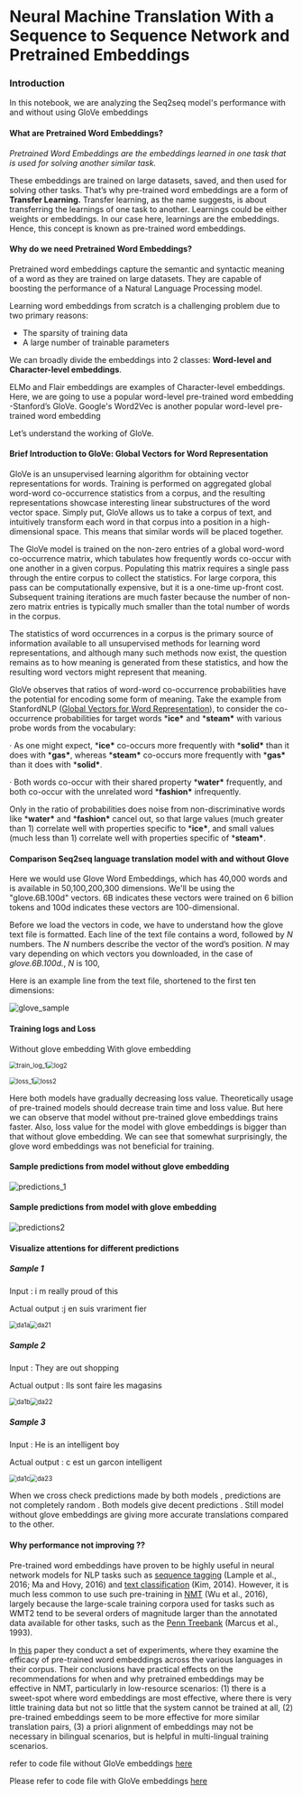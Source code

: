 



# Neural Machine Translation With a Sequence to Sequence Network and Pretrained Embeddings

### Introduction 

In this notebook, we are analyzing the Seq2seq model's performance with and without using GloVe embeddings

#### What are Pretrained Word Embeddings?

*Pretrained Word Embeddings are the embeddings learned in one task that is used for solving another similar task.*

These embeddings are trained on large datasets, saved, and then used for solving other tasks. That’s why pre-trained word embeddings are a form of **Transfer Learning.** Transfer learning, as the name suggests, is about transferring the learnings of one task to another. Learnings could be either weights or embeddings. In our case here, learnings are the embeddings. Hence, this concept is known as pre-trained word embeddings.

#### Why do we need Pretrained Word Embeddings?

Pretrained word embeddings capture the semantic and syntactic meaning of a word as they are trained on large datasets. They are capable of boosting the performance of a Natural Language Processing model. 

Learning word embeddings from scratch is a challenging problem due to two primary reasons:

- The sparsity of training data
- A large number of trainable parameters

We can broadly divide the embeddings into 2 classes: **Word-level and Character-level embeddings**.

 ELMo and Flair embeddings are examples of Character-level embeddings. Here, we are going to use a popular word-level pre-trained word embedding -Stanford’s GloVe. Google's Word2Vec is another popular word-level pre-trained word embedding

Let’s understand the working of GloVe.

#### Brief Introduction to GloVe: Global Vectors for Word Representation

GloVe is an unsupervised learning algorithm for obtaining vector representations for words. Training is performed on aggregated global word-word co-occurrence statistics from a corpus, and the resulting representations showcase interesting linear substructures of the word vector space. Simply put, GloVe allows us to take a corpus of text, and intuitively transform each word in that corpus into a position in a high-dimensional space. This means that similar words will be placed together.

The GloVe model is trained on the non-zero entries of a global word-word co-occurrence matrix, which tabulates how frequently words co-occur with one another in a given corpus. Populating this matrix requires a single pass through the entire corpus to collect the statistics. For large corpora, this pass can be computationally expensive, but it is a one-time up-front cost. Subsequent training iterations are much faster because the number of non-zero matrix entries is typically much smaller than the total number of words in the corpus.

The statistics of word occurrences in a corpus is the primary source of information available to all unsupervised methods for learning word representations, and although many such methods now exist, the question remains as to how meaning is generated from these statistics, and how the resulting word vectors might represent that meaning.

GloVe observes that ratios of word-word co-occurrence probabilities have the potential for encoding some form of meaning. Take the example from StanfordNLP ([Global Vectors for Word Representation](https://nlp.stanford.edu/projects/glove/)), to consider the co-occurrence probabilities for target words ***ice\*** and ***steam\*** with various probe words from the vocabulary:

· As one might expect, ***ice\*** co-occurs more frequently with ***solid\*** than it does with ***gas\***, whereas ***steam\*** co-occurs more frequently with ***gas\*** than it does with ***solid\***.

· Both words co-occur with their shared property ***water\*** frequently, and both co-occur with the unrelated word ***fashion\*** infrequently.

Only in the ratio of probabilities does noise from non-discriminative words like ***water\*** and ***fashion\*** cancel out, so that large values (much greater than 1) correlate well with properties specific to ***ice\***, and small values (much less than 1) correlate well with properties specific of ***steam\***.

#### Comparison Seq2seq language translation model with and without Glove 

Here we would use Glove Word Embeddings, which has 40,000 words and is available in 50,100,200,300 dimensions. We'll be using the "glove.6B.100d" vectors. 6B indicates these vectors were trained on 6 billion tokens and 100d indicates these vectors are 100-dimensional.

Before we load the vectors in code, we have to understand how the glove text file is formatted. Each line of the text file contains a word, followed by *N* numbers. The *N* numbers describe the vector of the word’s position. *N* may vary depending on which vectors you downloaded, in the case of *glove.6B.100d.*, *N* is 100, 

Here is an example line from the text file, shortened to the first ten dimensions:

![glove_sample](README.assets/glove_sample.PNG)

#### Training logs and Loss

Without glove embedding							With glove embedding

<img src="README.assets/train_log_1.PNG" alt="train_log_1" style="zoom: 80%;" /><img src="README.assets/log2.PNG" alt="log2" style="zoom:80%;" />

<img src="README.assets/loss_1.PNG" alt="loss_1" style="zoom:80%;" /><img src="README.assets/loss2.PNG" alt="loss2" style="zoom:80%;" />

Here both models have gradually decreasing loss value. Theoretically usage of pre-trained models should decrease train time and loss value. But here we can observe that model without pre-trained glove embeddings trains faster. Also, loss value for the model with glove embeddings is bigger than that without glove embedding. We can see that somewhat surprisingly, the glove word embeddings was not beneficial for training.

#### Sample predictions from model without glove embedding

<img src="README.assets/predictions_1.PNG" alt="predictions_1"  />

#### Sample predictions from model with glove embedding

<img src="README.assets/predictions2.PNG" alt="predictions2"  />



#### Visualize attentions for different predictions

##### Sample 1

Input : i m really proud of this

Actual output :j en suis vrariment fier 



<img src="README.assets/da1a.PNG" alt="da1a" style="zoom:80%;" /><img src="README.assets/da21.PNG" alt="da21" style="zoom:80%;" />

##### Sample 2

Input : They are out shopping 

Actual output : Ils sont faire les magasins

<img src="README.assets/da1b.PNG" alt="da1b" style="zoom:80%;" /><img src="README.assets/da22.PNG" alt="da22" style="zoom:80%;" />

##### Sample 3

Input : He is an intelligent boy

Actual output : c est un garcon intelligent 

<img src="README.assets/da1c.PNG" alt="da1c" style="zoom:80%;" /><img src="README.assets/da23.PNG" alt="da23" style="zoom:80%;" />



When we cross check predictions made by both models , predictions are not completely random . Both models give decent predictions . Still model without glove embeddings are giving more accurate translations compared to the other.

#### Why performance not improving ??

Pre-trained word embeddings have proven to be highly useful in neural network models for NLP tasks such as [sequence tagging](https://arxiv.org/abs/1409.0473) (Lample et al., 2016; Ma and Hovy, 2016) and [text classification](https://arxiv.org/abs/1408.5882) (Kim, 2014). However, it is much less common to use such pre-training in [NMT](https://arxiv.org/abs/1609.08144) (Wu et al., 2016), largely because the large-scale training corpora used for tasks such as WMT2 tend to be several orders of magnitude larger than the annotated data available for other tasks, such as the [Penn Treebank](https://www.researchgate.net/publication/220017637_Building_a_Large_Annotated_Corpus_of_English_The_Penn_Treebank) (Marcus et al., 1993).

In [this](https://arxiv.org/pdf/1804.06323.pdf) paper they conduct a set of experiments, where they examine the efficacy of pre-trained word embeddings across the various languages in their corpus. Their conclusions have practical effects on the recommendations for when and why pretrained embeddings may be effective in NMT, particularly in low-resource scenarios: (1) there is a sweet-spot where word embeddings are most effective, where there is very little training data but not so little that the system cannot be trained at all, (2) pre-trained embeddings seem to be more effective for more similar translation pairs, (3) a priori alignment of embeddings may not be necessary in bilingual scenarios, but is helpful in multi-lingual training scenarios.

refer to code file without GloVe embeddings [here](https://github.com/krishnarevi/TSAI_END2.0_Session10/blob/main/Frech_to_English_NMT_without_pretrained_embedding.ipynb)

Please refer to code file with GloVe embeddings [here](https://github.com/krishnarevi/TSAI_END2.0_Session10/blob/main/Frech_to_English_NMT_with_pretrained_embedding%20(2).ipynb)
